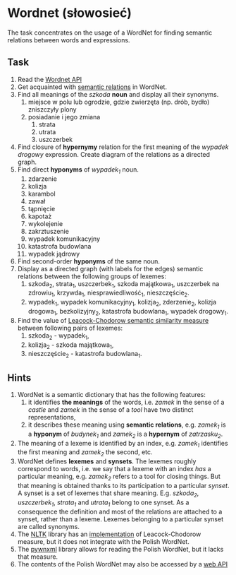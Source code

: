 # Wordnet (słowosieć)

The task concentrates on the usage of a WordNet for finding semantic relations between words and expressions.

## Task

1. Read the [Wordnet API](http://api.slowosiec.clarin-pl.eu/docs/index.html)
1. Get acquainted with [semantic relations](http://nlp.pwr.wroc.pl/narzedzia-i-zasoby/narzedzia/disaster/25-wiedza/81-relacje-w-slowosieci) in WordNet.
1. Find all meanings of the _szkoda_ **noun** and display all their synonyms.
   1. miejsce w polu lub ogrodzie, gdzie zwierzęta (np. drób, bydło) zniszczyły plony
   1. posiadanie i jego zmiana
      1. strata
      1. utrata
      1. uszczerbek
1. Find closure of **hypernymy** relation for the first meaning of the _wypadek drogowy_ expression.
   Create diagram of the relations as a directed graph.
1. Find direct **hyponyms** of _wypadek<sub>1</sub>_ noun.
   1. zdarzenie
   1. kolizja
   1. karambol
   1. zawał
   1. tąpnięcie
   1. kapotaż
   1. wykolejenie
   1. zakrztuszenie
   1. wypadek komunikacyjny
   1. katastrofa budowlana
   1. wypadek jądrowy
1. Find second-order **hyponyms** of the same noun.
1. Display as a directed graph (with labels for the edges) semantic relations between the following groups of lexemes:
   1. szkoda<sub>2</sub>, strata<sub>1</sub>, uszczerbek<sub>1</sub>, szkoda majątkowa<sub>1</sub>, 
      uszczerbek na zdrowiu<sub>1</sub>, krzywda<sub>1</sub>, niesprawiedliwość<sub>1</sub>, nieszczęście<sub>2</sub>.
   1. wypadek<sub>1</sub>, wypadek komunikacyjny<sub>1</sub>, kolizja<sub>2</sub>, zderzenie<sub>2</sub>,
      kolizja drogowa<sub>1</sub>, bezkolizyjny<sub>2</sub>, katastrofa budowlana<sub>1</sub>, wypadek
      drogowy<sub>1</sub>.
1. Find the value of [Leacock-Chodorow semantic similarity measure](ftp://www-vhost.cs.toronto.edu/public_html/public_html/pub/gh/Budanitsky+Hirst-2001.pdf)
   between following pairs of lexemes:
   1. szkoda<sub>2</sub> - wypadek<sub>1</sub>,
   1. kolizja<sub>2</sub> - szkoda majątkowa<sub>1</sub>,
   1. nieszczęście<sub>2</sub> - katastrofa budowlana<sub>1</sub>.


## Hints

1. WordNet is a semantic dictionary that has the following features:
   1. it identifies **the meanings** of the words, i.e. _zamek_ in the sense of a _castle_ and _zamek_ in the sense of a  _tool_ have two distinct representations,
   1. it describes these meaning using **semantic relations**, e.g. _zamek<sub>1</sub>_ is a **hyponym** of
      _budynek<sub>1</sub>_ and _zamek<sub>2</sub>_ is a **hypernym** of _zatrzasku<sub>2</sub>_.
1. The meaning of a lexeme is identified by an index, e.g. _zamek<sub>1</sub>_ identifies the first meaning and
   _zamek<sub>2</sub>_ the second, etc.
1. WordNet defines **lexemes** and **synsets**. The lexemes roughly correspond to words, i.e. we say that a lexeme with
   an index _has_ a particular meaning, e.g.  _zamek<sub>2</sub>_  refers to a tool for closing things.
   But that meaning is obtained thanks to its participation to a particular _synset_. A synset is a set of lexemes that
   share meaning. E.g. _szkoda<sub>2</sub>_, _uszczerbek<sub>1</sub>_, _strata<sub>1</sub>_ and _utrata<sub>1</sub>_
   belong to one synset. As a consequence the definition and most of the relations are attached to a synset, rather than
   a lexeme. Lexemes belonging to a particular synset are called synonyms.
1. The [NLTK](https://www.nltk.org/) library has an [implementation](http://www.nltk.org/howto/wordnet.html) of Leacock-Chodorow measure, 
   but it does not integrate with the Polish WordNet.
1. The [pywnxml](https://github.com/ppke-nlpg/pywnxml) library allows for reading the Polish WordNet, but it lacks that
   measure.
1. The contents of the Polish WordNet may also be accessed by a [web API](http://api.slowosiec.clarin-pl.eu/docs/index.html)
